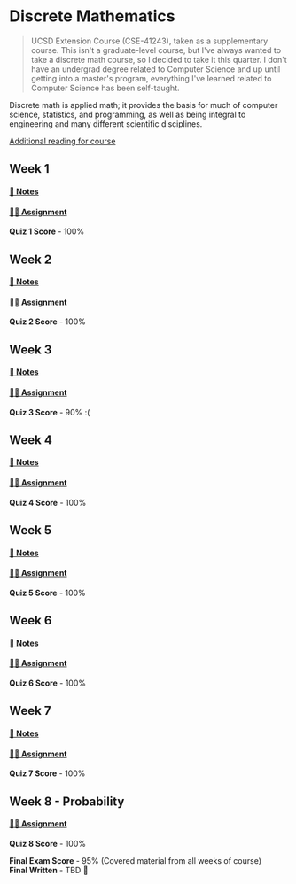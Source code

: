 # Discrete Mathematics

> UCSD Extension Course (CSE-41243), taken as a supplementary course. This isn't a graduate-level course, but I've always wanted to take a discrete math course, so I decided to take it this quarter. I don't have an undergrad degree related to Computer Science and up until getting into a master's program, everything I've learned related to Computer Science has been self-taught.

Discrete math is applied math; it provides the basis for much of computer science, statistics, and programming, as well as being integral to engineering and many different scientific disciplines.

[Additional reading for course](https://cseweb.ucsd.edu//~gill/BWLectSite/)

## Week 1
#### [📓 Notes](week1-notes.md)
#### [✍🏻 Assignment](week1-assignment.md)

**Quiz 1 Score** - 100%

## Week 2
#### [📓 Notes](week2-notes.md)
#### [✍🏻 Assignment](week2-assignment.md)

**Quiz 2 Score** - 100%

## Week 3
#### [📓 Notes](week3-notes.md)
#### [✍🏻 Assignment](week3-assignment.md)

**Quiz 3 Score** - 90% :(

## Week 4
#### [📓 Notes](week4-notes.md)
#### [✍🏻 Assignment](week4-assignment.md)

**Quiz 4 Score** - 100%

## Week 5
#### [📓 Notes](week5-notes.md)
#### [✍🏻 Assignment](week5-assignment.md)

**Quiz 5 Score** - 100%

## Week 6
#### [📓 Notes](week6-notes.md)
#### [✍🏻 Assignment](week6-assignment.md)

**Quiz 6 Score** - 100%

## Week 7
#### [📓 Notes](week7-notes.md)
#### [✍🏻 Assignment](week7-assignment.md)

**Quiz 7 Score** - 100%

## Week 8 - Probability
#### [✍🏻 Assignment](week8-assignment.md)
**Quiz 8 Score** - 100% 

**Final Exam Score** - 95% (Covered material from all weeks of course)\
**Final Written** - TBD 🤞
